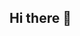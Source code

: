 ## Hi there 👋

<!--![gifdogithub](https://github.com/user-attachments/assets/fa247bba-73cc-4424-bee8-5210b4671595)

**KelvinKrauss/KelvinKrauss** is a ✨ _special_ ✨ repository because its `README.md` (this file) appears on your GitHub profile.

Here are some ideas to get you started:

- 🔭 I’m currently working on ...
- 🌱 I’m currently learning ...
- 👯 I’m looking to collaborate on ...
- 🤔 I’m looking for help with ...
- 💬 Ask me about ...
- 📫 How to reach me: ...
- 😄 Pronouns: ...
- ⚡ Fun fact: ...
-->
